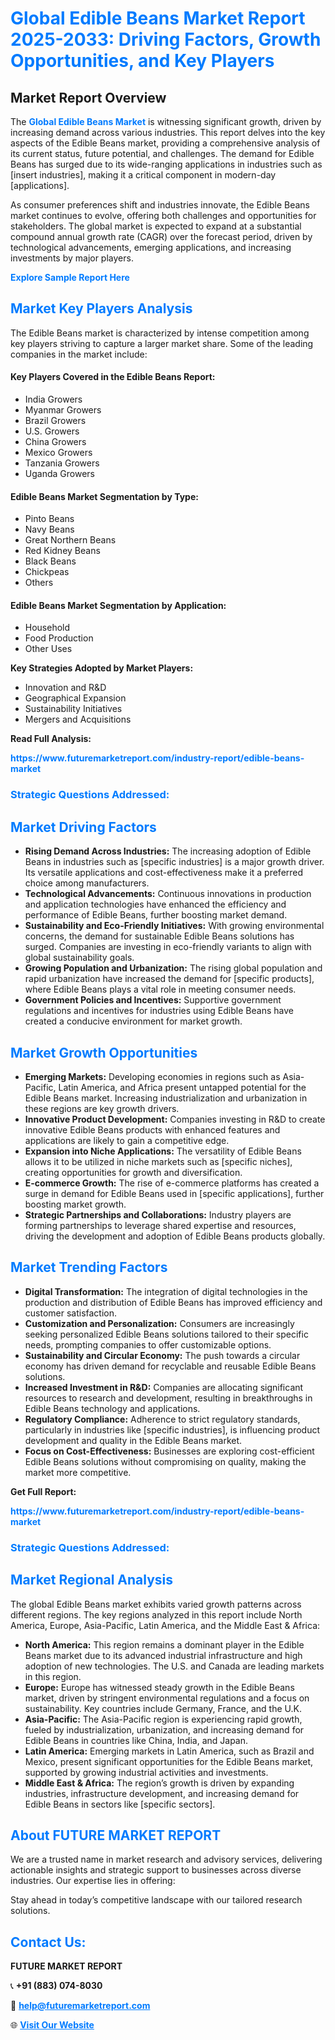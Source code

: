 <h1 style="color: #007BFF;">Global Edible Beans Market Report 2025-2033: Driving Factors, Growth Opportunities, and Key Players</h1>

<section id="overview">
<h2>Market Report Overview</h2>
<p>The <a href="https://www.futuremarketreport.com/industry-report/edible-beans-market" style="color: #007BFF; text-decoration: none;"><strong>Global Edible Beans Market</strong></a> is witnessing significant growth, driven by increasing demand across various industries. This report delves into the key aspects of the Edible Beans market, providing a comprehensive analysis of its current status, future potential, and challenges. The demand for Edible Beans has surged due to its wide-ranging applications in industries such as [insert industries], making it a critical component in modern-day [applications].</p>
<p>As consumer preferences shift and industries innovate, the Edible Beans market continues to evolve, offering both challenges and opportunities for stakeholders. The global market is expected to expand at a substantial compound annual growth rate (CAGR) over the forecast period, driven by technological advancements, emerging applications, and increasing investments by major players.</p>
</section>

<section id="overview">
<p><a href="https://www.futuremarketreport.com/request-sample/reportId=28776" style="color: #007BFF; text-decoration: none;"><strong>Explore Sample Report Here</strong></a></p>
</section>

<section id="key-players">
<h2 style="color: #007BFF;">Market Key Players Analysis</h2>
<p>The Edible Beans market is characterized by intense competition among key players striving to capture a larger market share. Some of the leading companies in the market include:</p>
<h4>Key Players Covered in the Edible Beans Report:</h4>
<ul><li>India Growers</li><li>Myanmar Growers</li><li>Brazil Growers</li><li>U.S. Growers</li><li>China Growers</li><li>Mexico Growers</li><li>Tanzania Growers</li><li>Uganda Growers</li></ul>
<h4>Edible Beans Market Segmentation by Type:</h4>
<ul><li>Pinto Beans</li><li>Navy Beans</li><li>Great Northern Beans</li><li>Red Kidney Beans</li><li>Black Beans</li><li>Chickpeas</li><li>Others</li></ul>

<h4>Edible Beans Market Segmentation by Application:</h4>
<ul><li>Household</li><li>Food Production</li><li>Other Uses</li></ul>
<p><strong>Key Strategies Adopted by Market Players:</strong></p>
<ul>
<li>Innovation and R&D</li>
<li>Geographical Expansion</li>
<li>Sustainability Initiatives</li>
<li>Mergers and Acquisitions</li>
</ul>
</section>

<section>
<p><strong>Read Full Analysis: </strong></p><a href="https://www.futuremarketreport.com/industry-report/edible-beans-market" style="color: #007BFF; text-decoration: none;"><strong>https://www.futuremarketreport.com/industry-report/edible-beans-market</strong></a>
<h3 style="color: #007BFF;">Strategic Questions Addressed:</h3>
</section>

<section id="driving-factors">
<h2 style="color: #007BFF;">Market Driving Factors</h2>
<ul>
<li><strong>Rising Demand Across Industries:</strong> The increasing adoption of Edible Beans in industries such as [specific industries] is a major growth driver. Its versatile applications and cost-effectiveness make it a preferred choice among manufacturers.</li>
<li><strong>Technological Advancements:</strong> Continuous innovations in production and application technologies have enhanced the efficiency and performance of Edible Beans, further boosting market demand.</li>
<li><strong>Sustainability and Eco-Friendly Initiatives:</strong> With growing environmental concerns, the demand for sustainable Edible Beans solutions has surged. Companies are investing in eco-friendly variants to align with global sustainability goals.</li>
<li><strong>Growing Population and Urbanization:</strong> The rising global population and rapid urbanization have increased the demand for [specific products], where Edible Beans plays a vital role in meeting consumer needs.</li>
<li><strong>Government Policies and Incentives:</strong> Supportive government regulations and incentives for industries using Edible Beans have created a conducive environment for market growth.</li>
</ul>
</section>

<section id="growth-opportunities">
<h2 style="color: #007BFF;">Market Growth Opportunities</h2>
<ul>
<li><strong>Emerging Markets:</strong> Developing economies in regions such as Asia-Pacific, Latin America, and Africa present untapped potential for the Edible Beans market. Increasing industrialization and urbanization in these regions are key growth drivers.</li>
<li><strong>Innovative Product Development:</strong> Companies investing in R&D to create innovative Edible Beans products with enhanced features and applications are likely to gain a competitive edge.</li>
<li><strong>Expansion into Niche Applications:</strong> The versatility of Edible Beans allows it to be utilized in niche markets such as [specific niches], creating opportunities for growth and diversification.</li>
<li><strong>E-commerce Growth:</strong> The rise of e-commerce platforms has created a surge in demand for Edible Beans used in [specific applications], further boosting market growth.</li>
<li><strong>Strategic Partnerships and Collaborations:</strong> Industry players are forming partnerships to leverage shared expertise and resources, driving the development and adoption of Edible Beans products globally.</li>
</ul>
</section>

<section id="trending-factors">
<h2 style="color: #007BFF;">Market Trending Factors</h2>
<ul>
<li><strong>Digital Transformation:</strong> The integration of digital technologies in the production and distribution of Edible Beans has improved efficiency and customer satisfaction.</li>
<li><strong>Customization and Personalization:</strong> Consumers are increasingly seeking personalized Edible Beans solutions tailored to their specific needs, prompting companies to offer customizable options.</li>
<li><strong>Sustainability and Circular Economy:</strong> The push towards a circular economy has driven demand for recyclable and reusable Edible Beans solutions.</li>
<li><strong>Increased Investment in R&D:</strong> Companies are allocating significant resources to research and development, resulting in breakthroughs in Edible Beans technology and applications.</li>
<li><strong>Regulatory Compliance:</strong> Adherence to strict regulatory standards, particularly in industries like [specific industries], is influencing product development and quality in the Edible Beans market.</li>
<li><strong>Focus on Cost-Effectiveness:</strong> Businesses are exploring cost-efficient Edible Beans solutions without compromising on quality, making the market more competitive.</li>
</ul>
</section>

<section>
<p><strong>Get Full Report: </strong></p><a href="https://www.futuremarketreport.com/industry-report/edible-beans-market" style="color: #007BFF; text-decoration: none;"><strong>https://www.futuremarketreport.com/industry-report/edible-beans-market</strong></a>
<h3 style="color: #007BFF;">Strategic Questions Addressed:</h3>
</section>


<section id="regional-analysis">
<h2 style="color: #007BFF;">Market Regional Analysis</h2>
<p>The global Edible Beans market exhibits varied growth patterns across different regions. The key regions analyzed in this report include North America, Europe, Asia-Pacific, Latin America, and the Middle East & Africa:</p>
<ul>
<li><strong>North America:</strong> This region remains a dominant player in the Edible Beans market due to its advanced industrial infrastructure and high adoption of new technologies. The U.S. and Canada are leading markets in this region.</li>
<li><strong>Europe:</strong> Europe has witnessed steady growth in the Edible Beans market, driven by stringent environmental regulations and a focus on sustainability. Key countries include Germany, France, and the U.K.</li>
<li><strong>Asia-Pacific:</strong> The Asia-Pacific region is experiencing rapid growth, fueled by industrialization, urbanization, and increasing demand for Edible Beans in countries like China, India, and Japan.</li>
<li><strong>Latin America:</strong> Emerging markets in Latin America, such as Brazil and Mexico, present significant opportunities for the Edible Beans market, supported by growing industrial activities and investments.</li>
<li><strong>Middle East & Africa:</strong> The region’s growth is driven by expanding industries, infrastructure development, and increasing demand for Edible Beans in sectors like [specific sectors].</li>
</ul>
</section>

<footer>
<h2 style="color: #007BFF;">About FUTURE MARKET REPORT</h2>
<p>We are a trusted name in market research and advisory services, delivering actionable insights and strategic support to businesses across diverse industries. Our expertise lies in offering:</p>

<p>Stay ahead in today’s competitive landscape with our tailored research solutions.</p>

<h2 style="color: #007BFF;">Contact Us:</h2>
<p><strong>FUTURE MARKET REPORT</strong></p>
<p>📞 <strong>+91 (883) 074-8030</strong></p>
<p>📧 <strong><a href="mailto:help@futuremarketreport.com" style="color: #007BFF;">help@futuremarketreport.com</a></strong></p>
<p>🌐 <strong><a href="https://www.futuremarketreport.com/" style="color: #007BFF;">Visit Our Website</a></strong></p>
</footer>